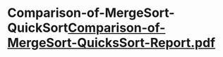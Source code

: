 # Comparison-of-MergeSort-QuickSort[Comparison-of-MergeSort-QuicksSort-Report.pdf](https://github.com/alpersalli/Comparison-of-MergeSort-QuickSort/files/11667947/Comparison-of-MergeSort-QuicksSort-Report.pdf)
